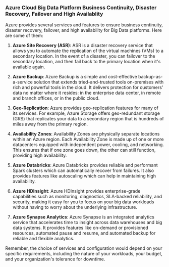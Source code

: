 ### Azure Cloud Big Data Platform Business Continuity, Disaster Recovery, Failover and High Availablity

Azure provides several services and features to ensure business continuity, disaster recovery, failover, and high availability for Big Data platforms. Here are some of them:

1. **Azure Site Recovery (ASR)**: ASR is a disaster recovery service that allows you to automate the replication of the virtual machines (VMs) to a secondary location. In the event of a disaster, you can failover to the secondary location, and then fail back to the primary location when it's available again.

2. **Azure Backup**: Azure Backup is a simple and cost-effective backup-as-a-service solution that extends tried-and-trusted tools on-premises with rich and powerful tools in the cloud. It delivers protection for customers’ data no matter where it resides: in the enterprise data center, in remote and branch offices, or in the public cloud.

3. **Geo-Replication**: Azure provides geo-replication features for many of its services. For example, Azure Storage offers geo-redundant storage (GRS) that replicates your data to a secondary region that is hundreds of miles away from the primary region.

4. **Availability Zones**: Availability Zones are physically separate locations within an Azure region. Each Availability Zone is made up of one or more datacenters equipped with independent power, cooling, and networking. This ensures that if one zone goes down, the other can still function, providing high availability.

5. **Azure Databricks**: Azure Databricks provides reliable and performant Spark clusters which can automatically recover from failures. It also provides features like autoscaling which can help in maintaining high availability.

6. **Azure HDInsight**: Azure HDInsight provides enterprise-grade capabilities such as monitoring, diagnostics, SLA-backed reliability, and security, making it easy for you to focus on your big data workloads without having to worry about the underlying infrastructure.

7. **Azure Synapse Analytics**: Azure Synapse is an integrated analytics service that accelerates time to insight across data warehouses and big data systems. It provides features like on-demand or provisioned resources, automated pause and resume, and automated backup for reliable and flexible analytics.

Remember, the choice of services and configuration would depend on your specific requirements, including the nature of your workloads, your budget, and your organization's tolerance for downtime.
